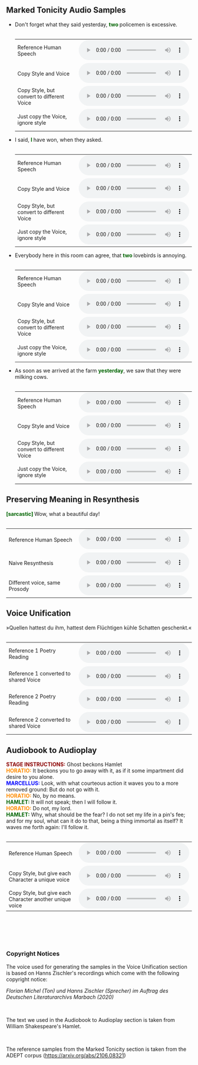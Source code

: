<img align="center" src="resources/literally_one_white_pixel.png" style="  display: block;
  margin-left: auto;
  margin-right: auto;
  width: 0%;" /> 


## Marked Tonicity Audio Samples

- <div style="display:inline;"> Don't forget what they said yesterday, </div> <div style="color:darkgreen; display:inline; font-weight: bold;" > two </div><div style="display:inline;"> policemen is excessive. <br>  <br> </div>

    <table style='width: 100%;'>
        <tr>
            <td>Reference Human Speech</td>
            <td><audio controls="" ><source src="resources/human/9.wav" type="audio/wav"></audio></td></tr><tr>
            <td>Copy Style and Voice</td>
            <td><audio controls="" ><source src="resources/same_voice_same_style/9.wav" type="audio/wav"></audio></td></tr><tr>
            <td>Copy Style, but convert to different Voice</td>
            <td><audio controls="" ><source src="resources/diff_voice_same_style/9.wav" type="audio/wav"></audio></td></tr><tr>
            <td>Just copy the Voice, ignore style</td>
            <td><audio controls="" ><source src="resources/same_voice_diff_style/9.wav" type="audio/wav"></audio></td></tr><tr>
        </tr>
    </table>

- <div style="display:inline;"> I said, </div> <div style="color:darkgreen; display:inline; font-weight: bold;" > I </div><div style="display:inline;"> have won, when they asked. <br>  <br> </div>

    <table style='width: 100%;'>
        <tr>
            <td>Reference Human Speech</td>
            <td><audio controls="" ><source src="resources/human/8.wav" type="audio/wav"></audio></td></tr><tr>
            <td>Copy Style and Voice</td>
            <td><audio controls="" ><source src="resources/same_voice_same_style/8.wav" type="audio/wav"></audio></td></tr><tr>
            <td>Copy Style, but convert to different Voice</td>
            <td><audio controls="" ><source src="resources/diff_voice_same_style/8.wav" type="audio/wav"></audio></td></tr><tr>
            <td>Just copy the Voice, ignore style</td>
            <td><audio controls="" ><source src="resources/same_voice_diff_style/8.wav" type="audio/wav"></audio></td></tr><tr>
        </tr>
    </table>
    
- <div style="display:inline;"> Everybody here in this room can agree, that </div> <div style="color:darkgreen; display:inline; font-weight: bold;" > two </div><div style="display:inline;"> lovebirds is annoying. <br>  <br> </div>

    <table style='width: 100%;'>
        <tr>
            <td>Reference Human Speech</td>
            <td><audio controls="" ><source src="resources/human/6.wav" type="audio/wav"></audio></td></tr><tr>
            <td>Copy Style and Voice</td>
            <td><audio controls="" ><source src="resources/same_voice_same_style/6.wav" type="audio/wav"></audio></td></tr><tr>
            <td>Copy Style, but convert to different Voice</td>
            <td><audio controls="" ><source src="resources/diff_voice_same_style/6.wav" type="audio/wav"></audio></td></tr><tr>
            <td>Just copy the Voice, ignore style</td>
            <td><audio controls="" ><source src="resources/same_voice_diff_style/6.wav" type="audio/wav"></audio></td></tr><tr>
        </tr>
    </table>

- <div style="display:inline;"> As soon as we arrived at the farm </div> <div style="color:darkgreen; display:inline; font-weight: bold;" > yesterday</div><div style="display:inline;">, we saw that they were milking cows. <br>  <br> </div>

    <table style='width: 100%;'>
        <tr>
            <td>Reference Human Speech</td>
            <td><audio controls="" ><source src="resources/human/3.wav" type="audio/wav"></audio></td></tr><tr>
            <td>Copy Style and Voice</td>
            <td><audio controls="" ><source src="resources/same_voice_same_style/3.wav" type="audio/wav"></audio></td></tr><tr>
            <td>Copy Style, but convert to different Voice</td>
            <td><audio controls="" ><source src="resources/diff_voice_same_style/3.wav" type="audio/wav"></audio></td></tr><tr>
            <td>Just copy the Voice, ignore style</td>
            <td><audio controls="" ><source src="resources/same_voice_diff_style/3.wav" type="audio/wav"></audio></td></tr><tr>
        </tr>
    </table>

## Preserving Meaning in Resynthesis

<div style="display:inline;"><div style="color:darkgreen; display:inline; font-weight: bold;" > [sarcastic] </div> Wow, what a beautiful day! <br>  <br> </div>

  <table style='width: 100%;'>
        <tr>
            <td>Reference Human Speech</td>
            <td><audio controls="" ><source src="resources/sarcasm/human.wav" type="audio/wav"></audio></td></tr><tr>
            <td>Naive Resynthesis</td>
            <td><audio controls="" ><source src="resources/sarcasm/incorrect.wav" type="audio/wav"></audio></td></tr><tr>
            <td>Different voice, same Prosody</td>
            <td><audio controls="" ><source src="resources/sarcasm/correct.wav" type="audio/wav"></audio></td></tr><tr>
        </tr>
    </table>

## Voice Unification

<div style="display:inline;"> »Quellen hattest du ihm, hattest dem Flüchtigen kühle Schatten geschenkt.«  <br>  <br> </div>

  <table style='width: 100%;'>
        <tr>
            <td>Reference 1 Poetry Reading</td>
            <td><audio controls="" ><source src="resources/poetry/s2_p1_spk1.wav" type="audio/wav"></audio></td></tr><tr>
            <td>Reference 1 converted to shared Voice</td>
            <td><audio controls="" ><source src="resources/poetry/s2_p1_ref1.wav" type="audio/wav"></audio></td></tr><tr>
            <td>Reference 2 Poetry Reading</td>
            <td><audio controls="" ><source src="resources/poetry/s2_p1_spk1.wav" type="audio/wav"></audio></td></tr><tr>
            <td>Reference 2 converted to shared Voice</td>
            <td><audio controls="" ><source src="resources/poetry/s2_p1_ref2.wav" type="audio/wav"></audio></td></tr><tr>
        </tr>
    </table>

## Audiobook to Audioplay

<div style="display:inline;"> <div style="color:darkred; display:inline; font-weight: bold;" >STAGE INSTRUCTIONS:</div> Ghost beckons Hamlet
<br><div style="color:darkorange; display:inline; font-weight: bold;" >HORATIO:</div> It beckons you to go away with it, as if it some impartment did desire to you alone.
<br><div style="color:blue; display:inline; font-weight: bold;" >MARCELLUS:</div> Look, with what courteous action it waves you to a more removed ground: But do not go with it.
<br><div style="color:darkorange; display:inline; font-weight: bold;" >HORATIO:</div> No, by no means.
<br><div style="color:darkgreen; display:inline; font-weight: bold;" >HAMLET:</div> It will not speak; then I will follow it.
<br><div style="color:darkorange; display:inline; font-weight: bold;" >HORATIO:</div> Do not, my lord.
<br><div style="color:darkgreen; display:inline; font-weight: bold;" >HAMLET:</div> Why, what should be the fear? I do not set my life in a pin's fee; and for my soul, what can it do to that, being a thing immortal as itself? It waves me forth again: I'll follow it. <br>  <br> </div>

<table style='width: 100%;'>
        <tr>
            <td>Reference Human Speech</td>
            <td><audio controls="" ><source src="resources/audioplay/read.wav" type="audio/wav"></audio></td></tr><tr>
            <td>Copy Style, but give each Character a unique voice</td>
            <td><audio controls="" ><source src="resources/audioplay/play1.wav" type="audio/wav"></audio></td></tr><tr>
            <td>Copy Style, but give each Character another unique voice</td>
            <td><audio controls="" ><source src="resources/audioplay/play2.wav" type="audio/wav"></audio></td></tr><tr>
        </tr>
    </table>
    
 <br>  <br> <br>  <br>
   
   
### Copyright Notices

The voice used for generating the samples in the Voice Unification section is based on Hanns Zischler's recordings which come with the following copyright notice:

*Florian Michel (Ton) und Hanns Zischler (Sprecher) im Auftrag des Deutschen Literaturarchivs Marbach (2020)*

 <br>

The text we used in the Audiobook to Audioplay section is taken from William Shakespeare's Hamlet.

 <br>

The reference samples from the Marked Tonicity section is taken from the ADEPT corpus (https://arxiv.org/abs/2106.08321)
